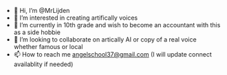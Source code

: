 - 👋 Hi, I’m @MrLijden
- 👀 I’m interested in creating artifically voices
- 🌱 I’m currently in 10th grade and wish to become an accountant with this as a side hobbie
- 💞️ I’m looking to collaborate on artically AI or copy of a real voice whether famous or local
- 📫 How to reach me angelschool37@gmail.com (I will update connect availablity if needed)

<!---
MrLijden/MrLijden is a ✨ special ✨ repository because its `README.md` (this file) appears on your GitHub profile.
You can click the Preview link to take a look at your changes.
--->
